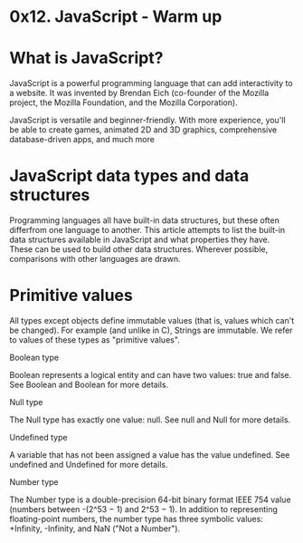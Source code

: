 # 0x12. JavaScript - Warm up

What is JavaScript?
=

 JavaScript is a powerful programming language that can add interactivity to a website. It was invented by Brendan Eich (co-founder of the Mozilla project, the Mozilla Foundation, and the Mozilla Corporation).

JavaScript is versatile and beginner-friendly. With more experience, you'll be able to create games, animated 2D and 3D graphics, comprehensive database-driven apps, and much more

JavaScript data types and data structures
=

Programming languages all have built-in data structures, but these often differfrom one language to another. This article attempts to list the built-in data structures available in JavaScript and what properties they have. These can be used to build other data structures. Wherever possible, comparisons with other languages are drawn.


Primitive values
=
All types except objects define immutable values (that is, values which can't be changed). For example (and unlike in C), Strings are immutable. We refer to values of these types as "primitive values".

Boolean type

Boolean represents a logical entity and can have two values: true and false. See Boolean and Boolean for more details.

Null type

The Null type has exactly one value: null. See null and Null for more details.

Undefined type

A variable that has not been assigned a value has the value undefined. See undefined and Undefined for more details.

Number type

The Number type is a double-precision 64-bit binary format IEEE 754 value (numbers between -(2^53 − 1) and 2^53 − 1). In addition to representing floating-point numbers, the number type has three symbolic values: +Infinity, -Infinity, and NaN ("Not a Number").
